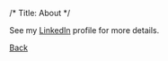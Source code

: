 /*
Title: About
*/

See my [LinkedIn](http://www.linkedin.com/in/emilysarahtyler) profile for more details.

[Back](index.md)
